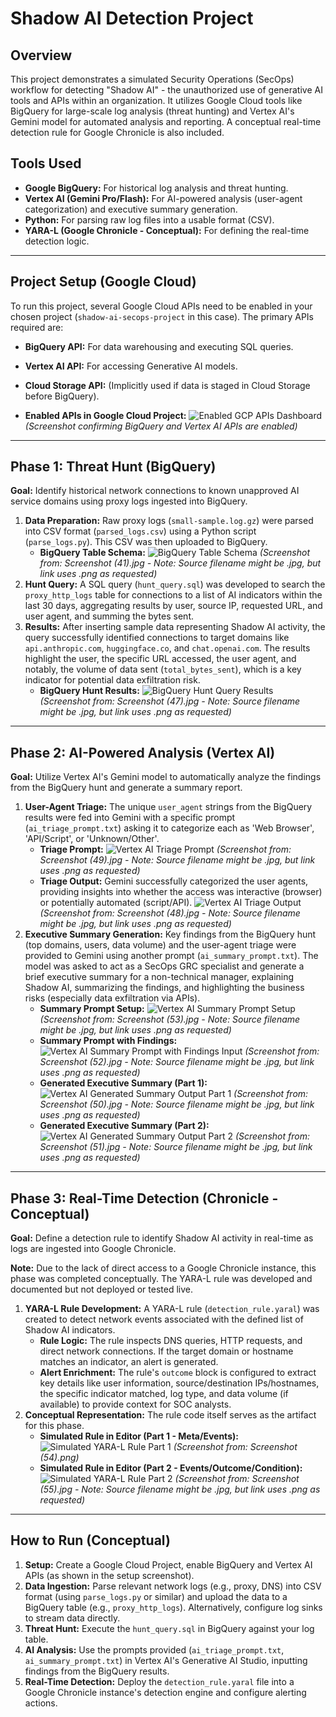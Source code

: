 # Shadow AI Detection Project

## Overview

This project demonstrates a simulated Security Operations (SecOps) workflow for detecting "Shadow AI" - the unauthorized use of generative AI tools and APIs within an organization. It utilizes Google Cloud tools like BigQuery for large-scale log analysis (threat hunting) and Vertex AI's Gemini model for automated analysis and reporting. A conceptual real-time detection rule for Google Chronicle is also included.

## Tools Used

* **Google BigQuery:** For historical log analysis and threat hunting.
* **Vertex AI (Gemini Pro/Flash):** For AI-powered analysis (user-agent categorization) and executive summary generation.
* **Python:** For parsing raw log files into a usable format (CSV).
* **YARA-L (Google Chronicle - Conceptual):** For defining the real-time detection logic.

---
## Project Setup (Google Cloud)

To run this project, several Google Cloud APIs need to be enabled in your chosen project (`shadow-ai-secops-project` in this case). The primary APIs required are:

* **BigQuery API:** For data warehousing and executing SQL queries.
* **Vertex AI API:** For accessing Generative AI models.
* **Cloud Storage API:** (Implicitly used if data is staged in Cloud Storage before BigQuery).

* **Enabled APIs in Google Cloud Project:**
    ![Enabled GCP APIs Dashboard](Screenshot%20(36).png)
    *(Screenshot confirming BigQuery and Vertex AI APIs are enabled)*

---
## Phase 1: Threat Hunt (BigQuery)

**Goal:** Identify historical network connections to known unapproved AI service domains using proxy logs ingested into BigQuery.

1.  **Data Preparation:** Raw proxy logs (`small-sample.log.gz`) were parsed into CSV format (`parsed_logs.csv`) using a Python script (`parse_logs.py`). This CSV was then uploaded to BigQuery.
    * **BigQuery Table Schema:**
        ![BigQuery Table Schema](Screenshot%20(41).png)
        *(Screenshot from: Screenshot (41).jpg - Note: Source filename might be .jpg, but link uses .png as requested)*
2.  **Hunt Query:** A SQL query (`hunt_query.sql`) was developed to search the `proxy_http_logs` table for connections to a list of AI indicators within the last 30 days, aggregating results by user, source IP, requested URL, and user agent, and summing the bytes sent.
3.  **Results:** After inserting sample data representing Shadow AI activity, the query successfully identified connections to target domains like `api.anthropic.com`, `huggingface.co`, and `chat.openai.com`. The results highlight the user, the specific URL accessed, the user agent, and notably, the volume of data sent (`total_bytes_sent`), which is a key indicator for potential data exfiltration risk.
    * **BigQuery Hunt Results:**
        ![BigQuery Hunt Query Results](Screenshot%20(47).png)
        *(Screenshot from: Screenshot (47).jpg - Note: Source filename might be .jpg, but link uses .png as requested)*

---
## Phase 2: AI-Powered Analysis (Vertex AI)

**Goal:** Utilize Vertex AI's Gemini model to automatically analyze the findings from the BigQuery hunt and generate a summary report.

1.  **User-Agent Triage:** The unique `user_agent` strings from the BigQuery results were fed into Gemini with a specific prompt (`ai_triage_prompt.txt`) asking it to categorize each as 'Web Browser', 'API/Script', or 'Unknown/Other'.
    * **Triage Prompt:**
        ![Vertex AI Triage Prompt](Screenshot%20(49).png)
        *(Screenshot from: Screenshot (49).jpg - Note: Source filename might be .jpg, but link uses .png as requested)*
    * **Triage Output:** Gemini successfully categorized the user agents, providing insights into whether the access was interactive (browser) or potentially automated (script/API).
        ![Vertex AI Triage Output](Screenshot%20(48).png)
        *(Screenshot from: Screenshot (48).jpg - Note: Source filename might be .jpg, but link uses .png as requested)*
2.  **Executive Summary Generation:** Key findings from the BigQuery hunt (top domains, users, data volume) and the user-agent triage were provided to Gemini using another prompt (`ai_summary_prompt.txt`). The model was asked to act as a SecOps GRC specialist and generate a brief executive summary for a non-technical manager, explaining Shadow AI, summarizing the findings, and highlighting the business risks (especially data exfiltration via APIs).
    * **Summary Prompt Setup:**
        ![Vertex AI Summary Prompt Setup](Screenshot%20(53).png)
        *(Screenshot from: Screenshot (53).jpg - Note: Source filename might be .jpg, but link uses .png as requested)*
    * **Summary Prompt with Findings:**
        ![Vertex AI Summary Prompt with Findings Input](Screenshot%20(52).png)
        *(Screenshot from: Screenshot (52).jpg - Note: Source filename might be .jpg, but link uses .png as requested)*
    * **Generated Executive Summary (Part 1):**
        ![Vertex AI Generated Summary Output Part 1](Screenshot%20(50).png)
        *(Screenshot from: Screenshot (50).jpg - Note: Source filename might be .jpg, but link uses .png as requested)*
    * **Generated Executive Summary (Part 2):**
        ![Vertex AI Generated Summary Output Part 2](Screenshot%20(51).png)
        *(Screenshot from: Screenshot (51).jpg - Note: Source filename might be .jpg, but link uses .png as requested)*

---
## Phase 3: Real-Time Detection (Chronicle - Conceptual)

**Goal:** Define a detection rule to identify Shadow AI activity in real-time as logs are ingested into Google Chronicle.

**Note:** Due to the lack of direct access to a Google Chronicle instance, this phase was completed conceptually. The YARA-L rule was developed and documented but not deployed or tested live.

1.  **YARA-L Rule Development:** A YARA-L rule (`detection_rule.yaral`) was created to detect network events associated with the defined list of Shadow AI indicators.
    * **Rule Logic:** The rule inspects DNS queries, HTTP requests, and direct network connections. If the target domain or hostname matches an indicator, an alert is generated.
    * **Alert Enrichment:** The rule's `outcome` block is configured to extract key details like user information, source/destination IPs/hostnames, the specific indicator matched, log type, and data volume (if available) to provide context for SOC analysts.
2.  **Conceptual Representation:** The rule code itself serves as the artifact for this phase.
    * **Simulated Rule in Editor (Part 1 - Meta/Events):**
        ![Simulated YARA-L Rule Part 1](Screenshot%20(54).png)
        *(Screenshot from: Screenshot (54).png)*
    * **Simulated Rule in Editor (Part 2 - Events/Outcome/Condition):**
        ![Simulated YARA-L Rule Part 2](Screenshot%20(55).png)
        *(Screenshot from: Screenshot (55).jpg - Note: Source filename might be .jpg, but link uses .png as requested)*

---
## How to Run (Conceptual)

1.  **Setup:** Create a Google Cloud Project, enable BigQuery and Vertex AI APIs (as shown in the setup screenshot).
2.  **Data Ingestion:** Parse relevant network logs (e.g., proxy, DNS) into CSV format (using `parse_logs.py` or similar) and upload the data to a BigQuery table (e.g., `proxy_http_logs`). Alternatively, configure log sinks to stream data directly.
3.  **Threat Hunt:** Execute the `hunt_query.sql` in BigQuery against your log table.
4.  **AI Analysis:** Use the prompts provided (`ai_triage_prompt.txt`, `ai_summary_prompt.txt`) in Vertex AI's Generative AI Studio, inputting findings from the BigQuery results.
5.  **Real-Time Detection:** Deploy the `detection_rule.yaral` file into a Google Chronicle instance's detection engine and configure alerting actions.
